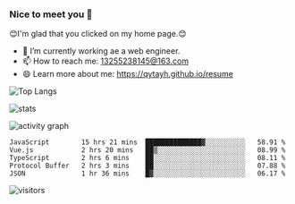 ### Nice to meet you 👋

😊I'm glad that you clicked on my home page.😊

- 🔭 I’m currently working ae a web engineer.
- 📫 How to reach me: 13255238145@163.com
- 😄 Learn more about me: https://qytayh.github.io/resume

![Top Langs](https://github-readme-stats.vercel.app/api/top-langs?username=qytayh) 

![stats](https://github-readme-stats.vercel.app/api?username=qytayh&show_icons=true&theme=radical&layout=compact)
	
![activity graph](https://activity-graph.herokuapp.com/graph?username=qytayh&theme=dracula)

<!--START_SECTION:waka-->
```text
JavaScript        15 hrs 21 mins  ██████████████▓░░░░░░░░░░   58.91 % 
Vue.js            2 hrs 20 mins   ██▒░░░░░░░░░░░░░░░░░░░░░░   08.99 % 
TypeScript        2 hrs 6 mins    ██░░░░░░░░░░░░░░░░░░░░░░░   08.11 % 
Protocol Buffer   2 hrs 3 mins    ██░░░░░░░░░░░░░░░░░░░░░░░   07.88 % 
JSON              1 hr 36 mins    █▓░░░░░░░░░░░░░░░░░░░░░░░   06.17 % 
```
<!--END_SECTION:waka-->

![visitors](https://visitor-badge.glitch.me/badge?page_id=qytayh)


<!--
**qytayh/qytayh** is a ✨ _special_ ✨ repository because its `README.md` (this file) appears on your GitHub profile.

Here are some ideas to get you started:

- 🔭 I’m currently working on ...
- 🌱 I’m currently learning ...
- 👯 I’m looking to collaborate on ...
- 🤔 I’m looking for help with ...
- 💬 Ask me about ...
- 📫 How to reach me: ...
- 😄 Pronouns: ...
- ⚡ Fun fact: ...
-->
